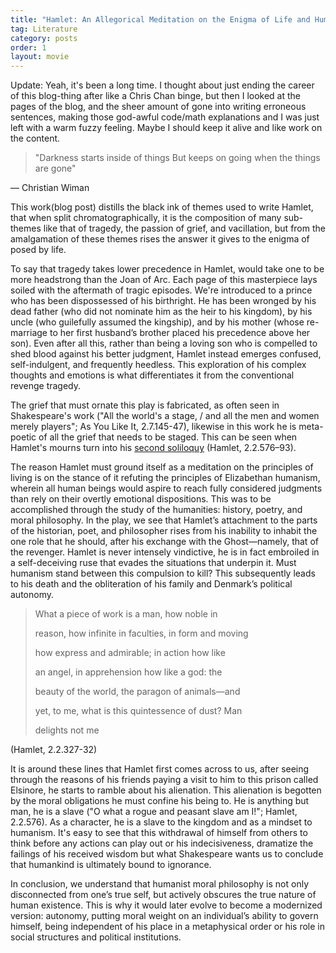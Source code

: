 ```yaml
---
title: "Hamlet: An Allegorical Meditation on the Enigma of Life and Human Conditions"
tag: Literature
category: posts
order: 1
layout: movie
---
```


Update: Yeah, it's been a long time. I thought about just ending the career of this blog-thing after like a Chris Chan binge, but then I looked at the pages of the blog, and the sheer amount of gone into writing erroneous sentences, making those god-awful code/math explanations and I was just left with a warm fuzzy feeling. Maybe I should keep it alive and like work on the content.


> "Darkness starts inside of things
But keeps on going when the things are gone"

— Christian Wiman

This work(blog post) distills the black ink of themes used to write Hamlet, that when split chromatographically, it is the composition of many sub-themes like that of tragedy, the passion of grief, and vacillation, but from the amalgamation of these themes rises the answer it gives to the enigma of posed by life.

To say that tragedy takes lower precedence in Hamlet, would take one to be more headstrong than the Joan of Arc. Each page of this masterpiece lays soiled with the aftermath of tragic episodes.  We're introduced to a prince who has been dispossessed of his birthright. He has been wronged by his dead father (who did not nominate him as the heir to his kingdom), by his uncle (who guilefully assumed the kingship), and by his mother (whose re-marriage to her first husband’s brother placed his precedence above her son). Even after all this, rather than being a loving son who is compelled to shed blood against his better judgment, Hamlet instead emerges confused, self-indulgent, and frequently heedless. This exploration of his complex thoughts and emotions is what differentiates it from the conventional revenge tragedy.

The grief that must ornate this play is fabricated, as often seen in Shakespeare's work ("All the world's a stage, / and all the men and women merely players"; As You Like It, 2.7.145-47), likewise in this work he is meta-poetic of all the grief that needs to be staged. This can be seen when Hamlet's mourns turn into his [second soliloquy](https://thi.ucsc.edu/wp-content/uploads/2016/09/Shakespeare-readings.pdf) (Hamlet, 2.2.576–93).

The reason Hamlet must ground itself as a meditation on the principles of living is on the stance of it refuting the principles of Elizabethan humanism, wherein all human beings would aspire to reach fully considered judgments than rely on their overtly emotional dispositions. This was to be accomplished through the study of the humanities: history, poetry, and moral philosophy. In the play, we see that Hamlet’s attachment to the parts of the historian, poet, and philosopher rises from his inability to inhabit the one role that he should, after his exchange with the Ghost—namely, that of the revenger. Hamlet is never intensely vindictive, he is in fact embroiled in a self-deceiving ruse that evades the situations that underpin it. Must humanism stand between this compulsion to kill? This subsequently leads to his death and the obliteration of his family and Denmark’s political autonomy.

> What a piece of work is a man, how noble in
>
> reason, how infinite in faculties, in form and moving
>
> how express and admirable; in action how like
>
> an angel, in apprehension how like a god: the
>
> beauty of the world, the paragon of animals—and
>
>  yet, to me, what is this quintessence of dust? Man
>
> delights not me

(Hamlet, 2.2.327-32)

It is around these lines that Hamlet first comes across to us, after seeing through the reasons of his friends paying a visit to him to this prison called Elsinore, he starts to ramble about his alienation. This alienation is begotten by the moral obligations he must confine his being to. He is anything but man, he is a slave ("O what a rogue and peasant slave am I!"; Hamlet, 2.2.576). As a character, he is a slave to the kingdom and as a mindset to humanism. It's easy to see that this withdrawal of himself from others to think before any actions can play out or his indecisiveness, dramatize the failings of his received wisdom but what Shakespeare wants us to conclude that humankind is ultimately bound to ignorance.

In conclusion, we understand that humanist moral philosophy is not only disconnected from one’s true self, but actively obscures the true nature of human existence. This is why it would later evolve to become a modernized version: autonomy, putting moral weight on an individual’s ability to govern himself, being independent of his place in a metaphysical order or his role in social structures and political institutions.
